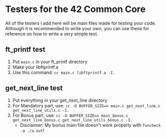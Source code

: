 # Testers for the 42 Common Core
All of the testers I add here will be main files made for testing your code.\
Although it is recommended to write your own, you can use these for reference on how to write a very simple test.

## ft_printf test
1) Put `main.c` in your ft_printf directory
2) Make your libftprintf.a
3) Use this command: `cc main.c libftprintf.a -I.`

## get_next_line test
1) Put everything in your get_next_line directory
2) For Mandatory part, use: `cc -D BUFFER_SIZE=n main.c get_next_line.c get_next_line_utils.c -I.`
3) For Bonus part, use: `cc -D BUFFER_SIZE=n main_bonus.c get_next_line_bonus.c get_next_line_utils_bonus.c -I.`
   - Disclaimer: My bonus main file doesn't work properly with `funcheck -a ./a.out`!
